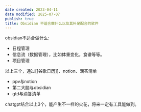 ```yaml
---
date created: 2023-04-11
date modified: 2025-07-07
publish: true
title: Obsidian 不适合做什么以及其补足配合的软件
---
```

obsidian不适合做什么:  

- 日程管理  
- 信息流（数据管理），比如体重变化，食谱等等。  
- 项目管理  

以上三个，通过[[谷歌日历]]、notion、滴答清单

- ppv与notion  
- 第二大脑与obsidian  
- gtd与滴答清单

chatgpt结合以上3个，能产生不一样的火花，将来一定有工具能做到。
